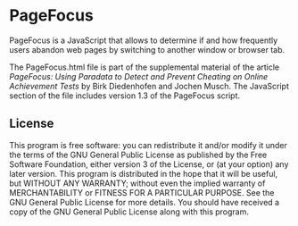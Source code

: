 # PageFocus

PageFocus is a JavaScript that allows to determine if and how frequently users abandon web pages by switching to another window or browser tab.

The PageFocus.html file is part of the supplemental material of the article _PageFocus: Using Paradata to Detect and Prevent Cheating on Online Achievement Tests_ by Birk Diedenhofen and Jochen Musch. The JavaScript section of the file includes version 1.3 of the PageFocus script.

## License

This program is free software: you can redistribute it and/or modify it under the terms of the GNU General Public License as published by the Free Software Foundation, either version 3 of the License, or (at your option) any later version. This program is distributed in the hope that it will be useful, but WITHOUT ANY WARRANTY; without even the implied warranty of MERCHANTABILITY or FITNESS FOR A PARTICULAR PURPOSE. See the GNU General Public License for more details. You should have received a copy of the GNU General Public License along with this program.
